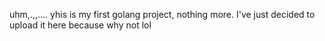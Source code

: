 uhm,.,,....
yhis is my first golang project, nothing more. I've just decided to upload it here because why not lol
